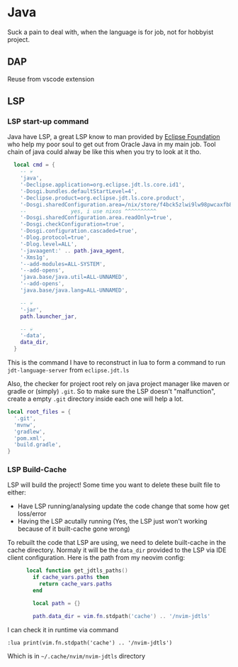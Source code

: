 # Java

Suck a pain to deal with, when the language is for job, not for hobbyist project.

## DAP

Reuse from vscode extension

## LSP

### LSP start-up command

Java have LSP, a great LSP know to man provided by [Eclipse Foundation](https://www.eclipse.org/org/foundation/) who help my poor soul to get out from Oracle Java in my main job. Tool chain of java could alway be like this when you try to look at it tho.

```lua
  local cmd = {
    -- 💀
    'java',
    '-Declipse.application=org.eclipse.jdt.ls.core.id1',
    '-Dosgi.bundles.defaultStartLevel=4',
    '-Declipse.product=org.eclipse.jdt.ls.core.product',
    '-Dosgi.sharedConfiguration.area=/nix/store/f4bck5zlwi9lw98pwcaxfb87n0qwix6k-jdt-language-server-1.26.0/share/config',
    --              yes, i use nixos ^^^^^^^^^^
    '-Dosgi.sharedConfiguration.area.readOnly=true',
    '-Dosgi.checkConfiguration=true',
    '-Dosgi.configuration.cascaded=true',
    '-Dlog.protocol=true',
    '-Dlog.level=ALL',
    '-javaagent:' .. path.java_agent,
    '-Xms1g',
    '--add-modules=ALL-SYSTEM',
    '--add-opens',
    'java.base/java.util=ALL-UNNAMED',
    '--add-opens',
    'java.base/java.lang=ALL-UNNAMED',

    -- 💀
    '-jar',
    path.launcher_jar,

    -- 💀
    '-data',
    data_dir,
  }
```

This is the command I have to reconstruct in lua to form a command to run `jdt-language-server` from `eclipse.jdt.ls`

Also, the checker for project root rely on java project manager like maven or gradle or (simply) `.git`. So to make sure the LSP doesn't "malfunction", create a empty `.git` directory inside each one will help a lot.

```lua
local root_files = {
  '.git',
  'mvnw',
  'gradlew',
  'pom.xml',
  'build.gradle',
}
```

### LSP Build-Cache

LSP will build the project! Some time you want to delete these built file to either:
- Have LSP running/analysing update the code change that some how get loss/error
- Having the LSP acutally running (Yes, the LSP just won't working because of it built-cache gone wrong)

To rebuilt the code that LSP are using, we need to delete built-cache in the cache directory. Normaly it will be the `data_dir` provided to the LSP via IDE client configuration. Here is the path from my neovim config:
```lua
      local function get_jdtls_paths()
        if cache_vars.paths then
          return cache_vars.paths
        end

        local path = {}

        path.data_dir = vim.fn.stdpath('cache') .. '/nvim-jdtls'
```

I can check it in runtime via command
```vim
:lua print(vim.fn.stdpath('cache') .. '/nvim-jdtls')
```

Which is in `~/.cache/nvim/nvim-jdtls` directory
